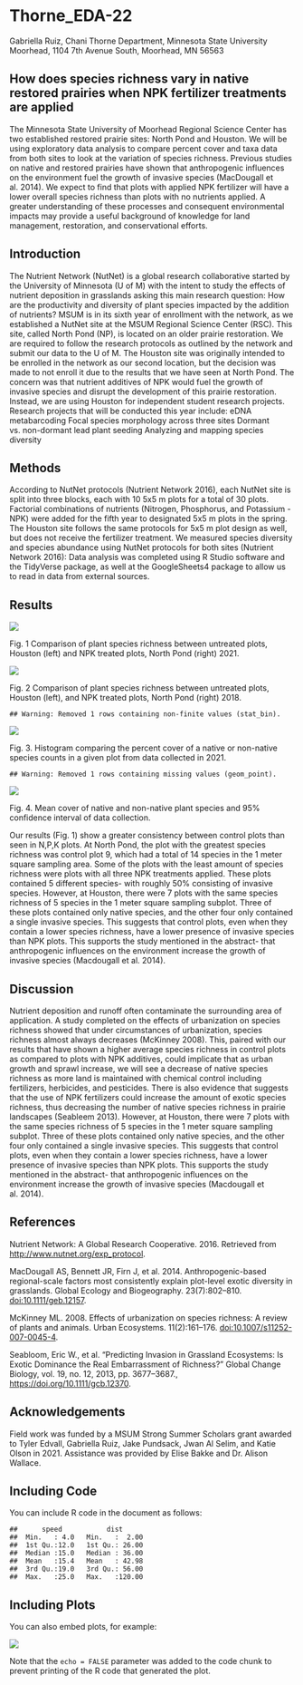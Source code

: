 
# Thorne_EDA-22

Gabriella Ruiz, Chani Thorne Department, Minnesota State University
Moorhead, 1104 7th Avenue South, Moorhead, MN 56563

## How does species richness vary in native restored prairies when NPK fertilizer treatments are applied

The Minnesota State University of Moorhead Regional Science Center has
two established restored prairie sites: North Pond and Houston. We will
be using exploratory data analysis to compare percent cover and taxa
data from both sites to look at the variation of species richness.
Previous studies on native and restored prairies have shown that
anthropogenic influences on the environment fuel the growth of invasive
species (MacDougall et al. 2014). We expect to find that plots with
applied NPK fertilizer will have a lower overall species richness than
plots with no nutrients applied. A greater understanding of these
processes and consequent environmental impacts may provide a useful
background of knowledge for land management, restoration, and
conservational efforts.

## Introduction

The Nutrient Network (NutNet) is a global research collaborative started
by the University of Minnesota (U of M) with the intent to study the
effects of nutrient deposition in grasslands asking this main research
question: How are the productivity and diversity of plant species
impacted by the addition of nutrients? MSUM is in its sixth year of
enrollment with the network, as we established a NutNet site at the MSUM
Regional Science Center (RSC). This site, called North Pond (NP), is
located on an older prairie restoration. We are required to follow the
research protocols as outlined by the network and submit our data to the
U of M. The Houston site was originally intended to be enrolled in the
network as our second location, but the decision was made to not enroll
it due to the results that we have seen at North Pond. The concern was
that nutrient additives of NPK would fuel the growth of invasive species
and disrupt the development of this prairie restoration. Instead, we are
using Houston for independent student research projects. Research
projects that will be conducted this year include: eDNA metabarcoding
Focal species morphology across three sites Dormant vs. non-dormant lead
plant seeding Analyzing and mapping species diversity

## Methods

According to NutNet protocols (Nutrient Network 2016), each NutNet site
is split into three blocks, each with 10 5x5 m plots for a total of 30
plots. Factorial combinations of nutrients (Nitrogen, Phosphorus, and
Potassium - NPK) were added for the fifth year to designated 5x5 m plots
in the spring. The Houston site follows the same protocols for 5x5 m
plot design as well, but does not receive the fertilizer treatment. We
measured species diversity and species abundance using NutNet protocols
for both sites (Nutrient Network 2016): Data analysis was completed
using R Studio software and the TidyVerse package, as well at the
GoogleSheets4 package to allow us to read in data from external sources.

## Results

![](SACPoster2_files/figure-gfm/unnamed-chunk-1-1.png)<!-- -->

Fig. 1 Comparison of plant species richness between untreated plots,
Houston (left) and NPK treated plots, North Pond (right) 2021.

![](SACPoster2_files/figure-gfm/unnamed-chunk-2-1.png)<!-- -->

Fig. 2 Comparison of plant species richness between untreated plots,
Houston (left), and NPK treated plots, North Pond (right) 2018.

    ## Warning: Removed 1 rows containing non-finite values (stat_bin).

![](SACPoster2_files/figure-gfm/unnamed-chunk-3-1.png)<!-- -->

Fig. 3. Histogram comparing the percent cover of a native or non-native
species counts in a given plot from data collected in 2021.

    ## Warning: Removed 1 rows containing missing values (geom_point).

![](SACPoster2_files/figure-gfm/unnamed-chunk-4-1.png)<!-- -->

Fig. 4. Mean cover of native and non-native plant species and 95%
confidence interval of data collection.

Our results (Fig. 1) show a greater consistency between control plots
than seen in N,P,K plots. At North Pond, the plot with the greatest
species richness was control plot 9, which had a total of 14 species in
the 1 meter square sampling area. Some of the plots with the least
amount of species richness were plots with all three NPK treatments
applied. These plots contained 5 different species- with roughly 50%
consisting of invasive species. However, at Houston, there were 7 plots
with the same species richness of 5 species in the 1 meter square
sampling subplot. Three of these plots contained only native species,
and the other four only contained a single invasive species. This
suggests that control plots, even when they contain a lower species
richness, have a lower presence of invasive species than NPK plots. This
supports the study mentioned in the abstract- that anthropogenic
influences on the environment increase the growth of invasive species
(Macdougall et al. 2014).

## Discussion

Nutrient deposition and runoff often contaminate the surrounding area of
application. A study completed on the effects of urbanization on species
richness showed that under circumstances of urbanization, species
richness almost always decreases (McKinney 2008). This, paired with our
results that have shown a higher average species richness in control
plots as compared to plots with NPK additives, could implicate that as
urban growth and sprawl increase, we will see a decrease of native
species richness as more land is maintained with chemical control
including fertilizers, herbicides, and pesticides. There is also
evidence that suggests that the use of NPK fertilizers could increase
the amount of exotic species richness, thus decreasing the number of
native species richness in prairie landscapes (Seableem 2013). However,
at Houston, there were 7 plots with the same species richness of 5
species in the 1 meter square sampling subplot. Three of these plots
contained only native species, and the other four only contained a
single invasive species. This suggests that control plots, even when
they contain a lower species richness, have a lower presence of invasive
species than NPK plots. This supports the study mentioned in the
abstract- that anthropogenic influences on the environment increase the
growth of invasive species (Macdougall et al. 2014).

## References

Nutrient Network: A Global Research Cooperative. 2016. Retrieved from
<http://www.nutnet.org/exp_protocol>.

MacDougall AS, Bennett JR, Firn J, et al. 2014. Anthropogenic-based
regional-scale factors most consistently explain plot-level exotic
diversity in grasslands. Global Ecology and Biogeography. 23(7):802–810.
<doi:10.1111/geb.12157>.

McKinney ML. 2008. Effects of urbanization on species richness: A review
of plants and animals. Urban Ecosystems. 11(2):161–176.
<doi:10.1007/s11252-007-0045-4>.

Seabloom, Eric W., et al. “Predicting Invasion in Grassland Ecosystems:
Is Exotic Dominance the Real Embarrassment of Richness?” Global Change
Biology, vol. 19, no. 12, 2013, pp. 3677–3687.,
<https://doi.org/10.1111/gcb.12370>.

## Acknowledgements

Field work was funded by a MSUM Strong Summer Scholars grant awarded to
Tyler Edvall, Gabriella Ruiz, Jake Pundsack, Jwan Al Selim, and Katie
Olson in 2021. Assistance was provided by Elise Bakke and Dr. Alison
Wallace.

## Including Code

You can include R code in the document as follows:

    ##      speed           dist       
    ##  Min.   : 4.0   Min.   :  2.00  
    ##  1st Qu.:12.0   1st Qu.: 26.00  
    ##  Median :15.0   Median : 36.00  
    ##  Mean   :15.4   Mean   : 42.98  
    ##  3rd Qu.:19.0   3rd Qu.: 56.00  
    ##  Max.   :25.0   Max.   :120.00

## Including Plots

You can also embed plots, for example:

![](SACPoster2_files/figure-gfm/pressure-1.png)<!-- -->

Note that the `echo = FALSE` parameter was added to the code chunk to
prevent printing of the R code that generated the plot.
